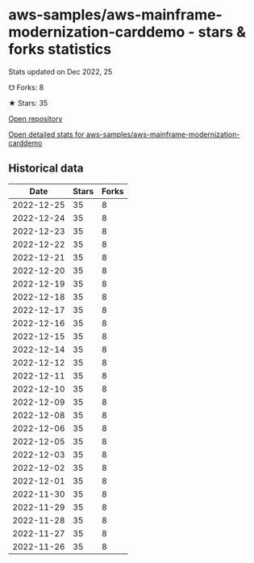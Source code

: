 # aws-samples/aws-mainframe-modernization-carddemo - stars & forks statistics

Stats updated on Dec 2022, 25

☋ Forks: 8

★ Stars: 35

[Open repository](https://github.com/aws-samples/aws-mainframe-modernization-carddemo)

[Open detailed stats for aws-samples/aws-mainframe-modernization-carddemo](https://reviewgithub.com/rep/aws-samples/aws-mainframe-modernization-carddemo)

## Historical data
| Date | Stars | Forks |
|------|-------|-------|
| 2022-12-25 | 35 | 8 | 
| 2022-12-24 | 35 | 8 | 
| 2022-12-23 | 35 | 8 | 
| 2022-12-22 | 35 | 8 | 
| 2022-12-21 | 35 | 8 | 
| 2022-12-20 | 35 | 8 | 
| 2022-12-19 | 35 | 8 | 
| 2022-12-18 | 35 | 8 | 
| 2022-12-17 | 35 | 8 | 
| 2022-12-16 | 35 | 8 | 
| 2022-12-15 | 35 | 8 | 
| 2022-12-14 | 35 | 8 | 
| 2022-12-12 | 35 | 8 | 
| 2022-12-11 | 35 | 8 | 
| 2022-12-10 | 35 | 8 | 
| 2022-12-09 | 35 | 8 | 
| 2022-12-08 | 35 | 8 | 
| 2022-12-06 | 35 | 8 | 
| 2022-12-05 | 35 | 8 | 
| 2022-12-03 | 35 | 8 | 
| 2022-12-02 | 35 | 8 | 
| 2022-12-01 | 35 | 8 | 
| 2022-11-30 | 35 | 8 | 
| 2022-11-29 | 35 | 8 | 
| 2022-11-28 | 35 | 8 | 
| 2022-11-27 | 35 | 8 | 
| 2022-11-26 | 35 | 8 | 

